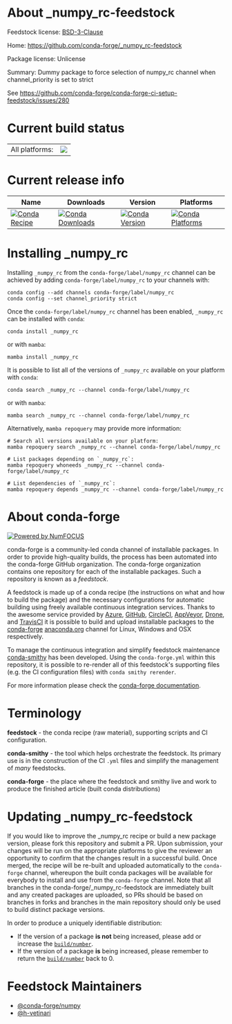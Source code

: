 About _numpy_rc-feedstock
=========================

Feedstock license: [BSD-3-Clause](https://github.com/conda-forge/_numpy_rc-feedstock/blob/main/LICENSE.txt)

Home: https://github.com/conda-forge/_numpy_rc-feedstock

Package license: Unlicense

Summary: Dummy package to force selection of numpy_rc channel when channel_priority is set to strict

See https://github.com/conda-forge/conda-forge-ci-setup-feedstock/issues/280

Current build status
====================


<table><tr><td>All platforms:</td>
    <td>
      <a href="https://dev.azure.com/conda-forge/feedstock-builds/_build/latest?definitionId=22240&branchName=main">
        <img src="https://dev.azure.com/conda-forge/feedstock-builds/_apis/build/status/_numpy_rc-feedstock?branchName=main">
      </a>
    </td>
  </tr>
</table>

Current release info
====================

| Name | Downloads | Version | Platforms |
| --- | --- | --- | --- |
| [![Conda Recipe](https://img.shields.io/badge/recipe-_numpy_rc-green.svg)](https://anaconda.org/conda-forge/_numpy_rc) | [![Conda Downloads](https://img.shields.io/conda/dn/conda-forge/_numpy_rc.svg)](https://anaconda.org/conda-forge/_numpy_rc) | [![Conda Version](https://img.shields.io/conda/vn/conda-forge/_numpy_rc.svg)](https://anaconda.org/conda-forge/_numpy_rc) | [![Conda Platforms](https://img.shields.io/conda/pn/conda-forge/_numpy_rc.svg)](https://anaconda.org/conda-forge/_numpy_rc) |

Installing _numpy_rc
====================

Installing `_numpy_rc` from the `conda-forge/label/numpy_rc` channel can be achieved by adding `conda-forge/label/numpy_rc` to your channels with:

```
conda config --add channels conda-forge/label/numpy_rc
conda config --set channel_priority strict
```

Once the `conda-forge/label/numpy_rc` channel has been enabled, `_numpy_rc` can be installed with `conda`:

```
conda install _numpy_rc
```

or with `mamba`:

```
mamba install _numpy_rc
```

It is possible to list all of the versions of `_numpy_rc` available on your platform with `conda`:

```
conda search _numpy_rc --channel conda-forge/label/numpy_rc
```

or with `mamba`:

```
mamba search _numpy_rc --channel conda-forge/label/numpy_rc
```

Alternatively, `mamba repoquery` may provide more information:

```
# Search all versions available on your platform:
mamba repoquery search _numpy_rc --channel conda-forge/label/numpy_rc

# List packages depending on `_numpy_rc`:
mamba repoquery whoneeds _numpy_rc --channel conda-forge/label/numpy_rc

# List dependencies of `_numpy_rc`:
mamba repoquery depends _numpy_rc --channel conda-forge/label/numpy_rc
```


About conda-forge
=================

[![Powered by
NumFOCUS](https://img.shields.io/badge/powered%20by-NumFOCUS-orange.svg?style=flat&colorA=E1523D&colorB=007D8A)](https://numfocus.org)

conda-forge is a community-led conda channel of installable packages.
In order to provide high-quality builds, the process has been automated into the
conda-forge GitHub organization. The conda-forge organization contains one repository
for each of the installable packages. Such a repository is known as a *feedstock*.

A feedstock is made up of a conda recipe (the instructions on what and how to build
the package) and the necessary configurations for automatic building using freely
available continuous integration services. Thanks to the awesome service provided by
[Azure](https://azure.microsoft.com/en-us/services/devops/), [GitHub](https://github.com/),
[CircleCI](https://circleci.com/), [AppVeyor](https://www.appveyor.com/),
[Drone](https://cloud.drone.io/welcome), and [TravisCI](https://travis-ci.com/)
it is possible to build and upload installable packages to the
[conda-forge](https://anaconda.org/conda-forge) [anaconda.org](https://anaconda.org/)
channel for Linux, Windows and OSX respectively.

To manage the continuous integration and simplify feedstock maintenance
[conda-smithy](https://github.com/conda-forge/conda-smithy) has been developed.
Using the ``conda-forge.yml`` within this repository, it is possible to re-render all of
this feedstock's supporting files (e.g. the CI configuration files) with ``conda smithy rerender``.

For more information please check the [conda-forge documentation](https://conda-forge.org/docs/).

Terminology
===========

**feedstock** - the conda recipe (raw material), supporting scripts and CI configuration.

**conda-smithy** - the tool which helps orchestrate the feedstock.
                   Its primary use is in the construction of the CI ``.yml`` files
                   and simplify the management of *many* feedstocks.

**conda-forge** - the place where the feedstock and smithy live and work to
                  produce the finished article (built conda distributions)


Updating _numpy_rc-feedstock
============================

If you would like to improve the _numpy_rc recipe or build a new
package version, please fork this repository and submit a PR. Upon submission,
your changes will be run on the appropriate platforms to give the reviewer an
opportunity to confirm that the changes result in a successful build. Once
merged, the recipe will be re-built and uploaded automatically to the
`conda-forge` channel, whereupon the built conda packages will be available for
everybody to install and use from the `conda-forge` channel.
Note that all branches in the conda-forge/_numpy_rc-feedstock are
immediately built and any created packages are uploaded, so PRs should be based
on branches in forks and branches in the main repository should only be used to
build distinct package versions.

In order to produce a uniquely identifiable distribution:
 * If the version of a package **is not** being increased, please add or increase
   the [``build/number``](https://docs.conda.io/projects/conda-build/en/latest/resources/define-metadata.html#build-number-and-string).
 * If the version of a package **is** being increased, please remember to return
   the [``build/number``](https://docs.conda.io/projects/conda-build/en/latest/resources/define-metadata.html#build-number-and-string)
   back to 0.

Feedstock Maintainers
=====================

* [@conda-forge/numpy](https://github.com/conda-forge/numpy/)
* [@h-vetinari](https://github.com/h-vetinari/)


